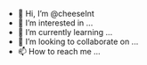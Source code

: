 - 👋 Hi, I’m @cheeseInt
- 👀 I’m interested in ...
- 🌱 I’m currently learning ...
- 💞️ I’m looking to collaborate on ...
- 📫 How to reach me ...

<!---
cheeseInt/cheeseInt is a ✨ special ✨ repository because its `README.md` (this file) appears on your GitHub profile.
You can click the Preview link to take a look at your changes.
--->
